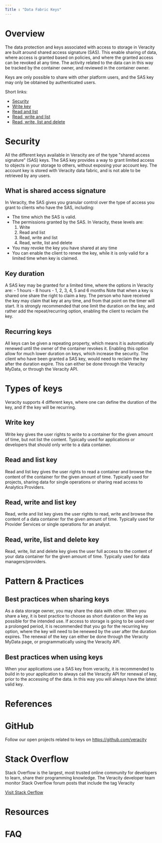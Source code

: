 ```yaml
---
Title : "Data Fabric Keys"
---
```


# Overview 
The data protection and keys associated with access to storage in Veracity are built around shared access signature (SAS). This enable sharing of data, where access is granted based on policies, and where the granted access can be revoked at any time. The activity related to the data can in this way be tracked by the container owner, and reviewed in the container owner.

Keys are only possible to share with other platform users, and the SAS key may only be obtained by authenticated users.


Short links:
- [Security](#security)
- [Write key](#write-key)
- [Read and list](#read-and-list)
- [Read, write and list](#read-write-and-list)
- [Read, write, list and delete](#read-write-list-and-delete)


# Security
All the different keys available in Veracity are of the type "shared access signature" (SAS) keys. The SAS key provides a way to grant limited access to objects in your storage to others, without exposing your account key. The account key is stored with Veracity data fabric, and is not able to be retrieved by any users. 

## What is shared access signature
In Veracity, the SAS gives you granular control over the type of access you grant to clients who have the SAS, including:

- The time which the SAS is valid.
- The permissions granted by the SAS. In Veracity, these levels are: 
    1. Write
    2. Read and list
    3. Read, write and list
    4. Read, write, list and delete
- You may revoke the key you have shared at any time
- You can enable the client to renew the key, while it is only valid for a limited time when key is claimed.

[](https://veracitydevtest.blob.core.windows.net/static-documentation/keys-share.PNG)


## Key duration
A SAS key may be granted for a limited time, where the options in Veracity are:
    - 1 hours
    - 8 hours
    - 1, 2, 3, 4, 5 and 6 months
Note that when a key is shared one share the right to claim a key. The person who have received the key may claim that key at any time, and from that point on the timer will start. It is strongly recommended that one limit the duration on the key, and rather add the repeat/recurring option, enabling the client to reclaim the key.

## Recurring keys
All keys can be given a repeating property, which means it is automatically renewed until the owner of the container revokes it. Enabling this option allow for much lower duration on keys, which increase the security. The client who have been granted a SAS key, would need to reclaim the key after the duration expire. This can either be done through the Veracity MyData, or through the Veracity API.



# Types of keys 
Veracity supports 4 different keys, where one can define the duration of the key, and if the key will be recurring.

## Write key
Write key gives the user rights to write to a container for the given amount of time, but not list the content. Typically used for applications or developers that should only write to a data container.

## Read and list key
Read and list key gives the user rights to read a container and browse the content of the container for the given amount of time. Typically used for projects, sharing data for single operations or sharing read access to Analytics Providers.

## Read, write and list key
Read, write and list key gives the user rights to read, write and browse the content of a data container for the given amount of time. Typically used for Provider Services or single operations for an analyst.

## Read, write, list and delete key
Read, write, list and delete key gives the user full access to the content of your data container for the given amount of time. Typically used for data managers/providers. 


# Pattern & Practices 

## Best practices when sharing keys
As a data storage owner, you may share the data with other. When you share a key, it is best practice to choose as short duration on the key as possible for the intended use. If access to storage is going to be used over a prolonged period, it is recommended that you go for the recurring key option, where the key will need to be renewed by the user after the duration expires. The renewal of the key can either be done through the Veracity MyData page, or programmatically using the Veracity API.  

## Best practices when using keys
When your applications use a SAS key from veracity, it is recommended to build in to your application to always call the Veracity API for renewal of key, prior to the accessing of the data. In this way you will always have the latest valid key. 


# References 

# GitHub  
Follow our open projects related to keys on https://github.com/veracity

# Stack Overflow
Stack Overflow is the largest, most trusted online community for developers to learn, share​ ​their programming ​knowledge. The Veracity developer team monitor Stack Overflow forum posts that include the tag Veracity
 
[Visit Stack Oerflow](https://stackoverflow.com/questions/tagged/veracity?mode=all)
 
# Resources  

 
# FAQ 

 

